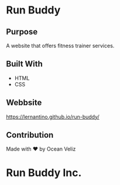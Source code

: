 # Run Buddy

## Purpose
A website that offers fitness trainer services.

## Built With
* HTML
*  CSS

## Webbsite
https://lernantino.github.io/run-buddy/

## Contribution
Made with ❤️ by Ocean Veliz

# Run Buddy Inc.